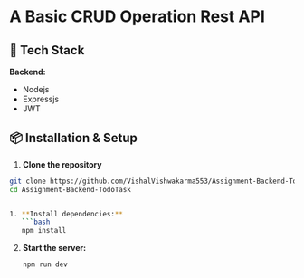 # A Basic CRUD Operation Rest API

## 🚀 Tech Stack

**Backend:**
- Nodejs
- Expressjs
- JWT

## 📦 Installation & Setup

1. **Clone the repository**

```bash
git clone https://github.com/VishalVishwakarma553/Assignment-Backend-TodoTask
cd Assignment-Backend-TodoTask


1. **Install dependencies:**
   ```bash
   npm install
   ```

2. **Start the server:**
   ```bash
   npm run dev
   ```
